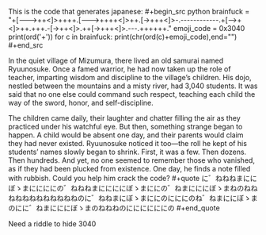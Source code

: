This is the code that generates japanese:
#+begin_src python
  brainfuck = "+[--->++<]>++++.[--->++++<]>++.[->+++<]>-.------------.+[-->+<]>++.+++.-[->++<]>.++[->+++<]>.---.++++++."
emoji_code =  0x3040
print(ord('+'))
for c in brainfuck:
    print(chr(ord(c)+emoji_code),end="")
#+end_src

In the quiet village of Mizumura, there lived an old samurai named Ryuunosuke. Once a famed warrior, he had now taken up the role of teacher, imparting wisdom and discipline to the village’s children. His dojo, nestled between the mountains and a misty river, had 3,040 students. It was said that no one else could command such respect, teaching each child the way of the sword, honor, and self-discipline.

The children came daily, their laughter and chatter filling the air as they practiced under his
watchful eye. But then, something strange began to happen. A child would be absent one day, and
their parents would claim they had never existed. Ryuunosuke noticed it too—the roll he kept of his
students’ names slowly began to shrink. First, it was a few. Then dozens. Then hundreds. And yet, no
one seemed to remember those who vanished, as if they had been plucked from existence. One day, he
finds a note filled with rubbish. Could you help him crack the code?
#+quote
に゛ねねねまににぼゝまににににの゛ねねねまににににぼゝまににの゛ねまにににぼゝまねのねねねねねねねねねねねねのに゛ねねまにぼゝまににのにににのね゛ねまににぼゝまのにに゛ねまにににぼゝまのねねねのににににににの
#+end_quote

Need a riddle to hide 3040
